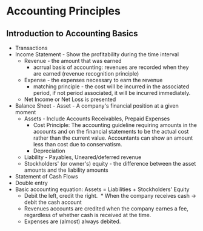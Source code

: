 # Accounting Principles

## Introduction to Accounting Basics
* Transactions
* Income Statement - Show the profitability during the time interval
  * Revenue - the amount that was earned
    * acrrual basis of accounting: revenues are recorded when they are earned (revenue recognition principle)
  * Expense - the expenses necessary to earn the revenue
    * matching principle - the cost will be incurred in the associated period, if not period associated, it will be incurred immediately.
  * Net Income or Net Loss is presented 
* Balance Sheet - Asset - A company's financial position at a given moment
  * Assets - Include Accounts Receivables, Prepaid Expenses
    * Cost Principle: The accounting guideline requiring amounts in the accounts and on the financial statements to be the actual cost rather than the current value. Accountants can show an amount less than cost due to conservatism.
    * Depreciation  
  * Liability - Payables, Uneared/deferred revenue
  * Stockholders' (or owner's) equity - the difference between the asset amounts and the liability amounts
* Statement of Cash Flows
* Double entry
* Basic accounting equation: Assets = Liabilities + Stockholders' Equity
  * Debit the left, credit the right.
  * When the company receives cash -> debit the cash account
  * Revenues accounts are credited when the company earnes a fee, regardless of whether cash is received at the time.
  * Expenses are (almost) always debited.
